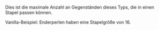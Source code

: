 Dies ist die maximale Anzahl an Gegenständen dieses Typs, die in einen Stapel passen können.

Vanilla-Beispiel: Enderperlen haben eine Stapelgröße von 16.
